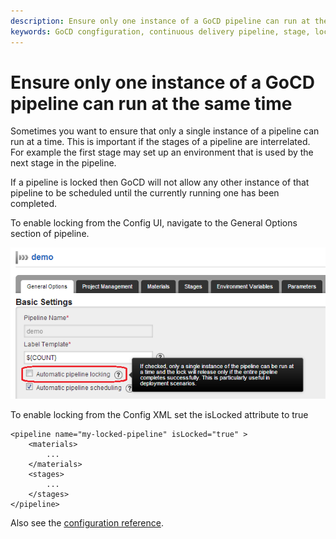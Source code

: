 ```yaml
---
description: Ensure only one instance of a GoCD pipeline can run at the same time
keywords: GoCD congfiguration, continuous delivery pipeline, stage, locked pipeline, pipeline scheduling, pipeline locking
---
```


# Ensure only one instance of a GoCD pipeline can run at the same time

Sometimes you want to ensure that only a single instance of a pipeline can run at a time. This is important if the stages of a pipeline are interrelated. For example the first stage may set up an environment that is used by the next stage in the pipeline.

If a pipeline is locked then GoCD will not allow any other instance of that pipeline to be scheduled until the currently running one has been completed.

To enable locking from the Config UI, navigate to the General Options section of pipeline.

![](../resources/images/pipeline_locking.png)

To enable locking from the Config XML set the isLocked attribute to true

```
<pipeline name="my-locked-pipeline" isLocked="true" >
    <materials>
        ...
    </materials>
    <stages>
        ...
    </stages>
</pipeline>
```

Also see the [configuration reference](configuration_reference.md#pipeline).
